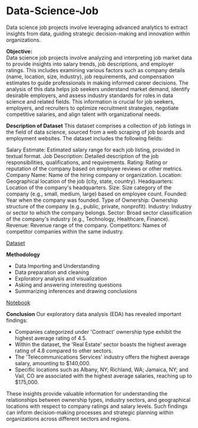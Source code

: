 # Data-Science-Job
Data science job projects involve leveraging advanced analytics to extract insights from data, guiding strategic decision-making and innovation within organizations.

**Objective:**<br>
Data science job projects involve analyzing and interpreting job market data to provide insights into salary trends, job descriptions, and employer ratings. This includes examining various factors such as company details (name, location, size, industry), job requirements, and compensation estimates to guide professionals in making informed career decisions. The analysis of this data helps job seekers understand market demand, identify desirable employers, and assess industry standards for roles in data science and related fields. This information is crucial for job seekers, employers, and recruiters to optimize recruitment strategies, negotiate competitive salaries, and align talent with organizational needs.

**Description of Dataset**
This dataset comprises a collection of job listings in the field of data science, sourced from a web scraping of job boards and employment websites. The dataset includes the following fields:

Salary Estimate: Estimated salary range for each job listing, provided in textual format.
Job Description: Detailed description of the job responsibilities, qualifications, and requirements.
Rating: Rating or reputation of the company based on employee reviews or other metrics.
Company Name: Name of the hiring company or organization.
Location: Geographical location of the job (city, state, country).
Headquarters: Location of the company's headquarters.
Size: Size category of the company (e.g., small, medium, large) based on employee count.
Founded: Year when the company was founded.
Type of Ownership: Ownership structure of the company (e.g., public, private, nonprofit).
Industry: Industry or sector to which the company belongs.
Sector: Broad sector classification of the company's industry (e.g., Technology, Healthcare, Finance).
Revenue: Revenue range of the company.
Competitors: Names of competitor companies within the same industry.

[Dataset](https://www.kaggle.com/datasets/rkb0023/glassdoor-data-science-jobs)

**Methodology**
- Data Importing and Understanding
- Data preparation and cleaning
- Exploratory analysis and visualization
- Asking and answering interesting questions
- Summarizing inferences and drawing conclusions

[Notebook](https://github.com/amandeepkaur2024/Data-Science-Job)

**Conclusion**
Our exploratory data analysis (EDA) has revealed important findings:

- Companies categorized under 'Contract' ownership type exhibit the highest average rating of 4.5.
- Within the dataset, the 'Real Estate' sector boasts the highest average rating of 4.8 compared to other sectors.
- The 'Telecommunications Services' industry offers the highest average salary, amounting to $140,000.
- Specific locations such as Albany, NY; Richland, WA; Jamaica, NY; and Vail, CO are associated with the highest average salaries, reaching up to $175,000.

These insights provide valuable information for understanding the relationships between ownership types, industry sectors, and geographical locations with respect to company ratings and salary levels. Such findings can inform decision-making processes and strategic planning within organizations across different sectors and regions.
